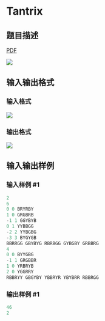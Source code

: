 # Tantrix

## 题目描述

[problemUrl]: https://uva.onlinejudge.org/index.php?option=com_onlinejudge&Itemid=8&category=242&page=show_problem&problem=3234

[PDF](https://uva.onlinejudge.org/external/120/p12082.pdf)

![](https://cdn.luogu.com.cn/upload/vjudge_pic/UVA12082/e9e758ba71ac9f90d13b22ce8ba92ef005851912.png)

## 输入输出格式

### 输入格式

![](https://cdn.luogu.com.cn/upload/vjudge_pic/UVA12082/4d5233b0cc6bf36ebc84af38f16e81ece73c8153.png)

### 输出格式

![](https://cdn.luogu.com.cn/upload/vjudge_pic/UVA12082/df925df1dfd49ca6178a43141e1434615dfdb0f0.png)

## 输入输出样例

### 输入样例 #1

```cpp
2
6
0 0 BRYRBY
1 0 GRGBRB
-1 1 GGYBYB
0 1 YYBBGG
-2 2 YYBGBG
-3 3 BYGYGB
BBRRGG GBYBYG RBRBGG GYBGBY GRBBRG
4
0 0 BYYGBG
-1 1 GRGBBR
1 0 YRBRYB
2 0 YGGRRY
RBBRYY GBGYBY YBBRYR YBYBRR RBBRGG
```


### 输出样例 #1

```cpp
46
2
```


